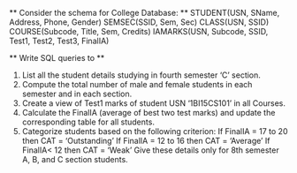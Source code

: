 ** Consider the schema for College Database: **
	STUDENT(USN, SName, Address, Phone, Gender)
	SEMSEC(SSID, Sem, Sec)
	CLASS(USN, SSID)
	COURSE(Subcode, Title, Sem, Credits)
	IAMARKS(USN, Subcode, SSID, Test1, Test2, Test3, FinalIA)

** Write SQL queries to **

1. List all the student details studying in fourth semester ‘C’ section.
2. Compute the total number of male and female students in each semester and in
each section.
3. Create a view of Test1 marks of student USN ‘1BI15CS101’ in all Courses.
4. Calculate the FinalIA (average of best two test marks) and update the
corresponding table for all students.
5. Categorize students based on the following criterion:
	If FinalIA = 17 to 20 then CAT = ‘Outstanding’
	If FinalIA = 12 to 16 then CAT = ‘Average’
	If FinalIA< 12 then CAT = ‘Weak’
Give these details only for 8th semester A, B, and C section students.
